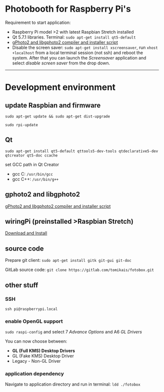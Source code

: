# Photobooth for Raspberry Pi's
Requirement to start application:
* Raspberry Pi model >2 with latest Raspbian Stretch installed
* Qt 5.7.1 libraries. Terminal: `sudo apt-get install qt5-default`
* [gPhoto2 and libgphoto2 compiler and installer script](http://github.com/gonzalo/gphoto2-updater)
* Disable the screen saver: `sudo apt-get install xscreensaver`, run `xhost +localhost` from a local terminal session (not ssh) and reboot the system. After that you can launch the *Screensaver* application and select *disable screen saver* from the drop down.


---


# Development environment
## update Raspbian and firmware
`sudo apt-get update && sudo apt-get dist-upgrade`

`sudo rpi-update`

## Qt
`sudo apt-get install qt5-default qttools5-dev-tools qtdeclarative5-dev qtcreator qt5-doc ccache`

set GCC path in Qt Creator
* gcc C: `/usr/bin/gcc`
* gcc C++: `/usr/bin/g++`

## gphoto2 and libgphoto2
[gPhoto2 and libgphoto2 compiler and installer script](http://github.com/gonzalo/gphoto2-updater)

## wiringPi (preinstalled >Raspbian Stretch)
[Download and Install](http://wiringpi.com/download-and-install/)

## source code
Prepare git client: `sudo apt-get install gitk git-gui git-doc`

GitLab source code: `git clone https://gitlab.com/tomikais/fotobox.git`


## other stuff
### SSH
`ssh pi@raspberrypi.local`
### enable OpenGL support
`sudo raspi-config` and select 7 *Advance Options* and A6 *GL Drivers*

You can now choose between:
* **GL (Full KMS) Desktop Drivers**
* GL (Fake KMS) Desktop Driver
* Legacy - Non-GL Driver

### application dependency
Navigate to application directory and run in terminal: `ldd ./fotobox`
